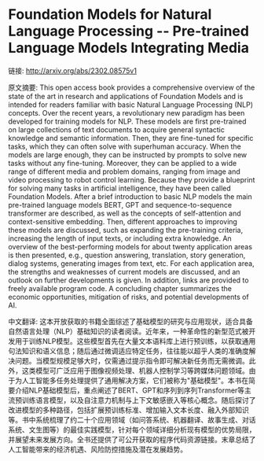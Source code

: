 # Foundation Models for Natural Language Processing -- Pre-trained Language Models Integrating Media

链接: http://arxiv.org/abs/2302.08575v1

原文摘要:
This open access book provides a comprehensive overview of the state of the
art in research and applications of Foundation Models and is intended for
readers familiar with basic Natural Language Processing (NLP) concepts. Over
the recent years, a revolutionary new paradigm has been developed for training
models for NLP. These models are first pre-trained on large collections of text
documents to acquire general syntactic knowledge and semantic information.
Then, they are fine-tuned for specific tasks, which they can often solve with
superhuman accuracy. When the models are large enough, they can be instructed
by prompts to solve new tasks without any fine-tuning. Moreover, they can be
applied to a wide range of different media and problem domains, ranging from
image and video processing to robot control learning. Because they provide a
blueprint for solving many tasks in artificial intelligence, they have been
called Foundation Models. After a brief introduction to basic NLP models the
main pre-trained language models BERT, GPT and sequence-to-sequence transformer
are described, as well as the concepts of self-attention and context-sensitive
embedding. Then, different approaches to improving these models are discussed,
such as expanding the pre-training criteria, increasing the length of input
texts, or including extra knowledge. An overview of the best-performing models
for about twenty application areas is then presented, e.g., question answering,
translation, story generation, dialog systems, generating images from text,
etc. For each application area, the strengths and weaknesses of current models
are discussed, and an outlook on further developments is given. In addition,
links are provided to freely available program code. A concluding chapter
summarizes the economic opportunities, mitigation of risks, and potential
developments of AI.

中文翻译:
这本开放获取的书籍全面综述了基础模型的研究与应用现状，适合具备自然语言处理（NLP）基础知识的读者阅读。近年来，一种革命性的新型范式被开发用于训练NLP模型。这些模型首先在大量文本语料库上进行预训练，以获取通用句法知识和语义信息；随后通过微调适应特定任务，往往能以超乎人类的准确度解决问题。当模型规模足够大时，仅需通过提示指令即可解决新任务而无需微调。此外，这类模型可广泛应用于图像视频处理、机器人控制学习等跨媒体问题领域。由于为人工智能多任务处理提供了通用解决方案，它们被称为"基础模型"。本书在简要介绍NLP基础模型后，重点阐述了BERT、GPT和序列到序列Transformer等主流预训练语言模型，以及自注意力机制与上下文敏感嵌入等核心概念。随后探讨了改进模型的多种路径，包括扩展预训练标准、增加输入文本长度、融入外部知识等。书中系统梳理了约二十个应用领域（如问答系统、机器翻译、故事生成、对话系统、文生图等）的最佳实践模型，针对每个领域详细分析现有模型的优势局限，并展望未来发展方向。全书还提供了可公开获取的程序代码资源链接。末章总结了人工智能带来的经济机遇、风险防控措施及潜在发展趋势。

